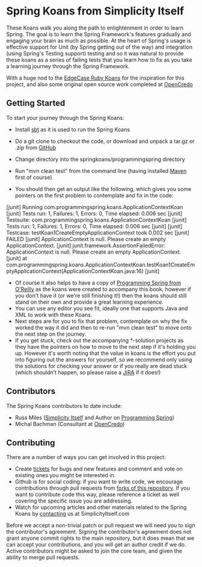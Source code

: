 Spring Koans from Simplicity Itself
===================================

These Koans walk you along the path to enlightenment in order to learn Spring. The goal is to learn the Spring Framework's features gradually and engaging your brain as much as possible. At the heart of Spring's usage is effective support for Unit (by Spring getting out of the way) and integration (using Spring's Testing support) testing and so it was natural to provide these koans as a series of failing tests that you learn how to fix as you take a learning journey through the Spring Framework.

With a huge nod to the [EdgeCase Ruby Koans](http://rubykoans.com/) for the inspiration for this project, and also some original open source work completed at [OpenCredo](http://www.opencredo.com)

Getting Started
---------------

To start your journey through the Spring Koans:

* Install [sbt](http://www.scala-sbt.org/release/docs/Getting-Started/Setup.html) as it is used to run the Spring Koans 
* Do a git clone to checkout the code, or download and unpack a tar.gz or .zip from [GitHub](http://github.com/simplicityitself/springkoans)

* Change directory into the springkoans/programmingspring directory
* Run "mvn clean test" from the command line (having installed [Maven](http://maven.apache.org/) first of course)
* You should then get an output like the following, which gives you some pointers on the first problem to contemplate and fix in the code:

[junit] Running com.programmingspring.koans.ApplicationContextKoan
[junit] Tests run: 1, Failures: 1, Errors: 0, Time elapsed: 0.006 sec
[junit] Testsuite: com.programmingspring.koans.ApplicationContextKoan
[junit] Tests run: 1, Failures: 1, Errors: 0, Time elapsed: 0.006 sec
[junit] 
[junit] Testcase: testKoan1CreateEmptyApplicationContext took 0.002 sec
[junit] 	FAILED
[junit] ApplicationContext is null. Please create an empty ApplicationContext.
[junit] junit.framework.AssertionFailedError: ApplicationContext is null. Please create an empty ApplicationContext.
[junit] 	at com.programmingspring.koans.ApplicationContextKoan.testKoan1CreateEmptyApplicationContext(ApplicationContextKoan.java:16)
[junit]

* Of course it also helps to have a copy of [Programming Spring from O'Reilly](http://shop.oreilly.com/product/0636920018056.do) as the koans were created to accompany this book, however if you don't have it (or we're still finishing it!) then the koans should still stand on their own and provide a great learning experience.
* You can use any editor you see fit, ideally one that supports Java and XML to work with these Koans.
* Next steps are for you to fix that problem, contemplate on why the fix worked the way it did and then to re-run "mvn clean test" to move onto the next step on the journey.
* If you get stuck, check out the accompanying *-solution projects as they have the pointers on how to move to the next step if it's holding you up. However it's worth noting that the value in koans is the effort you put into figuring out the answers for yourself, so we recommend only using the solutions for checking your answer or if you really are dead stuck (which shouldn't happen, so please raise a [JIRA](https://github.com/simplicityitself/spring-koans/issues) if it does!)

Contributors
------------

The Spring Koans contributors to date include:

* Russ Miles ([Simplicity Itself](http://www.simplicityitself.com) and Author on [Programming Spring](http://shop.oreilly.com/product/0636920018056.do))
* Michal Bachman (Consultant at [OpenCredo](http://www.opencredo.com))

Contributing
------------

There are a number of ways you can get involved in this project:

* Create [tickets](https://github.com/simplicityitself/spring-koans/issues) for bugs and new features and comment and vote on existing ones you might be interested in.
* Github is for social coding: if you want to write code, we encourage contributions through pull requests from [forks of this repository](http://help.github.com/forking/). If you want to contribute code this way, please reference a ticket as well covering the specific issue you are addressing.
* Watch for upcoming articles and other materials related to the Spring Koans by [contacting](http://www.simplicityitself.com/contact/index) us at SimplicityItself.com

Before we accept a non-trivial patch or pull request we will need you to sign the contributor's agreement. Signing the contributor's agreement does not grant anyone commit rights to the main repository, but it does mean that we can accept your contributions, and you will get an author credit if we do. Active contributors might be asked to join the core team, and given the ability to merge pull requests.